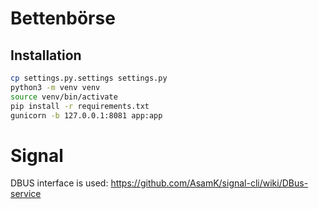 # Bettenbörse

## Installation
```bash
cp settings.py.settings settings.py
python3 -m venv venv
source venv/bin/activate
pip install -r requirements.txt
gunicorn -b 127.0.0.1:8081 app:app
```

# Signal
DBUS interface is used: https://github.com/AsamK/signal-cli/wiki/DBus-service
